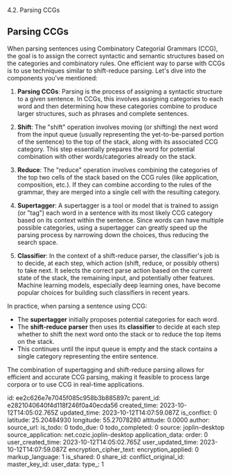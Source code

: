 4.2. Parsing CCGs

## Parsing CCGs

When parsing sentences using Combinatory Categorial Grammars (CCG), the goal is to assign the correct syntactic and semantic structures based on the categories and combinatory rules. One efficient way to parse with CCGs is to use techniques similar to shift-reduce parsing. Let's dive into the components you've mentioned:

1. **Parsing CCGs**:
   Parsing is the process of assigning a syntactic structure to a given sentence. In CCGs, this involves assigning categories to each word and then determining how these categories combine to produce larger structures, such as phrases and complete sentences.

2. **Shift**:
   The "shift" operation involves moving (or shifting) the next word from the input queue (usually representing the yet-to-be-parsed portion of the sentence) to the top of the stack, along with its associated CCG category. This step essentially prepares the word for potential combination with other words/categories already on the stack.

3. **Reduce**:
   The "reduce" operation involves combining the categories of the top two cells of the stack based on the CCG rules (like application, composition, etc.). If they can combine according to the rules of the grammar, they are merged into a single cell with the resulting category. 

4. **Supertagger**:
   A supertagger is a tool or model that is trained to assign (or "tag") each word in a sentence with its most likely CCG category based on its context within the sentence. Since words can have multiple possible categories, using a supertagger can greatly speed up the parsing process by narrowing down the choices, thus reducing the search space.

5. **Classifier**:
   In the context of a shift-reduce parser, the classifier's job is to decide, at each step, which action (shift, reduce, or possibly others) to take next. It selects the correct parse action based on the current state of the stack, the remaining input, and potentially other features. Machine learning models, especially deep learning ones, have become popular choices for building such classifiers in recent years.

In practice, when parsing a sentence using CCG:

- The **supertagger** initially proposes potential categories for each word.
- The **shift-reduce parser** then uses its **classifier** to decide at each step whether to shift the next word onto the stack or to reduce the top items on the stack.
- This continues until the input queue is empty and the stack contains a single category representing the entire sentence.

The combination of supertagging and shift-reduce parsing allows for efficient and accurate CCG parsing, making it feasible to process large corpora or to use CCG in real-time applications.

id: ee2c626e7e7045f085c958b3b885897c
parent_id: e2821040640f4d118f246f0a40ecda56
created_time: 2023-10-12T14:05:02.765Z
updated_time: 2023-10-12T14:07:59.087Z
is_conflict: 0
latitude: 25.20484930
longitude: 55.27078280
altitude: 0.0000
author: 
source_url: 
is_todo: 0
todo_due: 0
todo_completed: 0
source: joplin-desktop
source_application: net.cozic.joplin-desktop
application_data: 
order: 0
user_created_time: 2023-10-12T14:05:02.765Z
user_updated_time: 2023-10-12T14:07:59.087Z
encryption_cipher_text: 
encryption_applied: 0
markup_language: 1
is_shared: 0
share_id: 
conflict_original_id: 
master_key_id: 
user_data: 
type_: 1